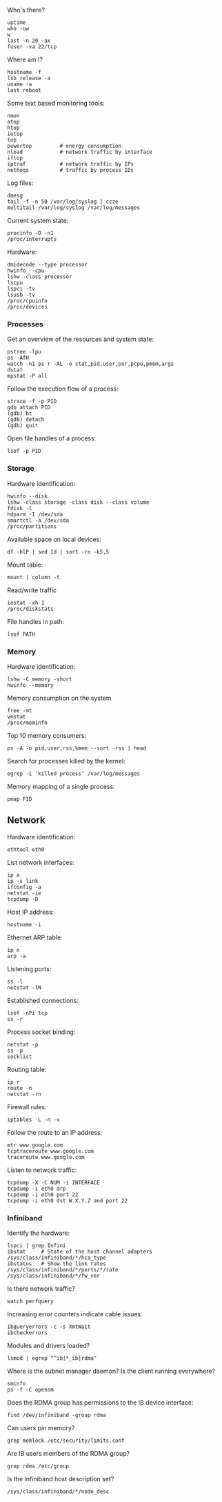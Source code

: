  Who's there?

    uptime
    who -uw
    w
    last -n 20 -ax
    fuser -va 22/tcp

Where am I?

    hostname -f
    lsb_release -a
    uname -a
    last reboot

Some text based monitoring tools:

    nmon
    atop
    htop
    iotop
    top
    powertop         # energy consumption
    nload            # network traffic by interface
    iftop
    iptraf           # network traffic by IPs
    nethoqs          # traffic by process IDs

Log files:

    dmesg
    tail -f -n 50 /var/log/syslog | ccze
    multitail /var/log/syslog /var/log/messages

Current system state:

    procinfo -D -n1
    /proc/interrupts

Hardware:

    dmidecode --type processor
    hwinfo --cpu
    lshw -class processor
    lscpu
    lspci -tv
    lsusb -tv
    /proc/cpuinfo
    /proc/devices

### Processes

Get an overview of the resources and system state:

    pstree -lpu
    ps -AfH
    watch -n1 ps r -AL -o stat,pid,user,psr,pcpu,pmem,args
    dstat
    mpstat -P all

Follow the execution flow of a process:

    strace -f -p PID
    gdb attach PID
    (gdb) bt
    (gdb) detach
    (gdb) quit

Open file handles of a process:

    lsof -p PID

### Storage

Hardware identification:

    hwinfo --disk
    lshw -class storage -class disk --class volume
    fdisk -l
    hdparm -I /dev/sda
    smartctl -a /dev/sda
    /proc/partitions

Available space on local devices:

    df -hlP | sed 1d | sort -rn -k5,5

Mount table:

    mount | column -t

Read/write traffic

    iostat -xh 1
    /proc/diskstats

File handles in path:

    lsof PATH

### Memory

Hardware identification:

    lshw -C memory -short
    hwinfo --memory

Memory consumption on the system

    free -mt
    vmstat
    /proc/meminfo

Top 10 memory consumers:

    ps -A -o pid,user,rss,%mem --sort -rss | head

Search for processes killed by the kernel:

    egrep -i 'killed process' /var/log/messages

Memory mapping of a single process:

    pmap PID

## Network

Hardware identification:

    ethtool eth0

List network interfaces:
 
    ip a
    ip -s link
    ifconfig -a
    netstat -ie
    tcpdump -D

Host IP address:

    hostname -i

Ethernet ARP table:

    ip n
    arp -a

Listening ports:

    ss -l
    netstat -lN

Established connections:

    lsof -nPi tcp
    ss -r

Process socket binding:

    netstat -p
    ss -p
    socklist

Routing table:

    ip r
    route -n 
    netstat -rn 

Firewall rules:

    iptables -L -n -v

Follow the route to an IP address:

    mtr www.google.com
    tcptraceroute www.google.com
    traceroute www.google.com

Listen to network traffic:

    tcpdump -X -C NUM -i INTERFACE
    tcpdump -i eth0 arp
    tcpdump -i eth0 port 22
    tcpdump -i eth0 dst W.X.Y.Z and port 22

### Infiniband

Identify the hardware:

    lspci | grep Infini
    ibstat     # State of the host channel adapters
    /sys/class/infiniband/*/hca_type
    ibstatus   # Show the link rates
    /sys/class/infiniband/*/ports/*/rate   
    /sys/class/infiniband/*/fw_ver  

Is there network traffic? 

    watch perfquery

Increasing error counters indicate cable issues: 

    ibqueryerrors -c -s XmtWait 
    ibcheckerrors

Modules and drivers loaded?

    lsmod | egrep "^ib|*_ib|rdma"

Where is the subnet manager daemon? Is the client running everywhere?

    sminfo
    ps -f -C opensm

Does the RDMA group has permissions to the IB device interface:

    find /dev/infiniband -group rdma

Can users pin memory?

    grep memlock /etc/security/limits.conf

Are IB users members of the RDMA group?

    grep rdma /etc/group

Is the Infiniband host description set?

    /sys/class/infiniband/*/node_desc


